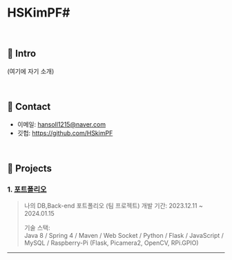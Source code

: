 # HSKimPF# 
>

</br>

## :pushpin: Intro
(여기에 자기 소개)

</br>

## :pushpin: Contact
- 이메일: hansoll1215@naver.com
- 깃헙: https://github.com/HSkimPF

</br>

## :pushpin: Projects
### 1. [포트폴리오](https://github.com/2023-SMHRD-KDT-IOT-4/Bello/tree/new_socket_version)
>나의 DB,Back-end 포트폴리오 (팀 프로젝트)
>개발 기간: 2023.12.11 ~ 2024.01.15  
>  
>기술 스택:  
>Java 8 / Spring 4 / Maven / Web Socket / Python / Flask / JavaScript / MySQL /
>Raspberry-Pi (Flask, Picamera2, OpenCV, RPi.GPIO)
><br>

---
